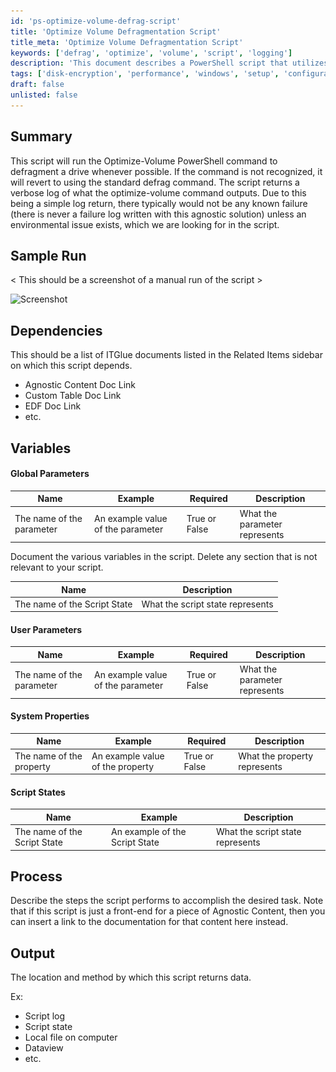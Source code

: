 ```yaml
---
id: 'ps-optimize-volume-defrag-script'
title: 'Optimize Volume Defragmentation Script'
title_meta: 'Optimize Volume Defragmentation Script'
keywords: ['defrag', 'optimize', 'volume', 'script', 'logging']
description: 'This document describes a PowerShell script that utilizes the Optimize-Volume command to defragment drives. It includes a fallback to the standard defrag command if necessary and provides verbose logging for monitoring purposes. The script aims to ensure efficient drive performance while handling potential environmental issues.'
tags: ['disk-encryption', 'performance', 'windows', 'setup', 'configuration']
draft: false
unlisted: false
---
```

## Summary

This script will run the Optimize-Volume PowerShell command to defragment a drive whenever possible. If the command is not recognized, it will revert to using the standard defrag command. The script returns a verbose log of what the optimize-volume command outputs. Due to this being a simple log return, there typically would not be any known failure (there is never a failure log written with this agnostic solution) unless an environmental issue exists, which we are looking for in the script.

## Sample Run

< This should be a screenshot of a manual run of the script >

![Screenshot](..\..\..\static\img\CWM---Automate---Script---Auto-AAD-to-Autopilot---Client-Specific-(IT-Synergy)\image_1.png)

## Dependencies

This should be a list of ITGlue documents listed in the Related Items sidebar on which this script depends.

- Agnostic Content Doc Link
- Custom Table Doc Link
- EDF Doc Link
- etc.

## Variables

#### Global Parameters

| Name                             | Example                           | Required     | Description                        |
|----------------------------------|-----------------------------------|--------------|------------------------------------|
| The name of the parameter        | An example value of the parameter | True or False| What the parameter represents      |

Document the various variables in the script. Delete any section that is not relevant to your script.

| Name                             | Description                        |
|----------------------------------|------------------------------------|
| The name of the Script State     | What the script state represents   |

#### User Parameters

| Name                             | Example                           | Required     | Description                        |
|----------------------------------|-----------------------------------|--------------|------------------------------------|
| The name of the parameter        | An example value of the parameter | True or False| What the parameter represents      |

#### System Properties

| Name                             | Example                           | Required     | Description                        |
|----------------------------------|-----------------------------------|--------------|------------------------------------|
| The name of the property         | An example value of the property  | True or False| What the property represents       |

#### Script States

| Name                             | Example                           | Description                        |
|----------------------------------|-----------------------------------|------------------------------------|
| The name of the Script State     | An example of the Script State    | What the script state represents    |

## Process

Describe the steps the script performs to accomplish the desired task. Note that if this script is just a front-end for a piece of Agnostic Content, then you can insert a link to the documentation for that content here instead.

## Output

The location and method by which this script returns data.

Ex:

- Script log
- Script state
- Local file on computer
- Dataview
- etc.


